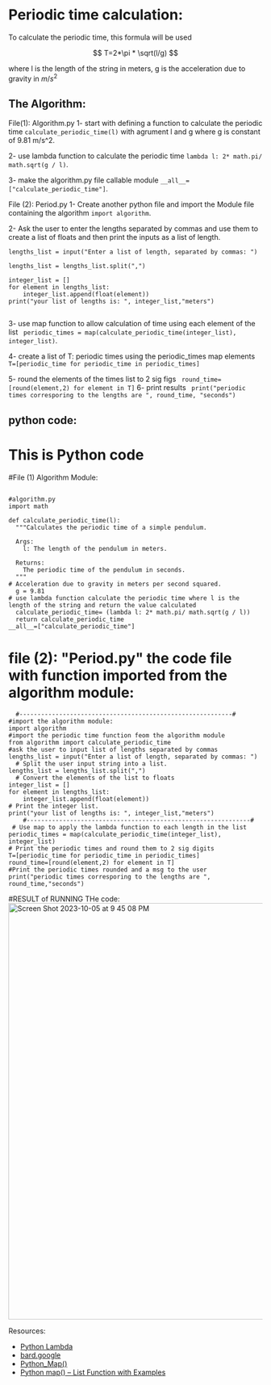 # Periodic time calculation:
To calculate the periodic time, this formula will be used

$$
T=2*\pi * \sqrt(l/g)
$$

where l is the length of the string in meters, g is the acceleration due to gravity in $m/s^2$
## The Algorithm:
File(1): Algorithm.py
1- start with defining a function to calculate the periodic time ``` calculate_periodic_time(l) ```  with agrument l and g where g is constant of 9.81 m/s^2.

2- use lambda function to calculate the periodic time ``` lambda l: 2* math.pi/ math.sqrt(g / l) ```. 

3-   make the algorithm.py file callable module  ``` __all__=["calculate_periodic_time"] ```.

File (2): Period.py
 1- Create another python file and import the Module file containing the algorithm ``` import algorithm ```.
 
2- Ask the user to enter the lengths separated by commas and use them to create a list of floats and then print the inputs as a list of length.

```
lengths_list = input("Enter a list of length, separated by commas: ")
  
lengths_list = lengths_list.split(",")
 
integer_list = []
for element in lengths_list:
    integer_list.append(float(element))
print("your list of lengths is: ", integer_list,"meters")
   
```

3- use map function to allow calculation of time using each element of the list 
```  periodic_times = map(calculate_periodic_time(integer_list), integer_list) ```.

4- create a list of T: periodic times using the periodic_times map elements ```  T=[periodic_time for periodic_time in periodic_times] ```

5- round the elements of the times list to 2 sig figs ``` round_time=[round(element,2) for element in T]``` 
6- print results ``` print("periodic times corresporing to the lengths are ", round_time, "seconds")```



## python code:

# This is Python code
#File (1) Algorithm Module:

```

#algorithm.py
import math

def calculate_periodic_time(l):
  """Calculates the periodic time of a simple pendulum.

  Args:
    l: The length of the pendulum in meters.

  Returns:
    The periodic time of the pendulum in seconds.
  """
# Acceleration due to gravity in meters per second squared.
  g = 9.81
# use lambda function calculate the periodic time where l is the length of the string and return the value calculated
  calculate_periodic_time= (lambda l: 2* math.pi/ math.sqrt(g / l))
  return calculate_periodic_time
__all__=["calculate_periodic_time"]
```
# file (2): "Period.py" the code file with function imported from the algorithm module:
```
  #-----------------------------------------------------------#
#import the algorithm module:
import algorithm
#import the periodic time function feom the algorithm module
from algorithm import calculate_periodic_time
#ask the user to input list of lengths separated by commas
lengths_list = input("Enter a list of length, separated by commas: ")
  # Split the user input string into a list.
lengths_list = lengths_list.split(",")
  # Convert the elements of the list to floats
integer_list = []
for element in lengths_list:
    integer_list.append(float(element))
# Print the integer list.
print("your list of lengths is: ", integer_list,"meters")
    #--------------------------------------------------------------#
 # Use map to apply the lambda function to each length in the list
periodic_times = map(calculate_periodic_time(integer_list), integer_list)
# Print the periodic times and round them to 2 sig digits
T=[periodic_time for periodic_time in periodic_times]
round_time=[round(element,2) for element in T]
#Print the periodic times rounded and a msg to the user
print("periodic times corresporing to the lengths are ", round_time,"seconds")

```

#RESULT of RUNNING THe code:
<img width="825" alt="Screen Shot 2023-10-05 at 9 45 08 PM" src="https://github.com/ubsuny/23-Homework3G1/assets/38404107/806870ca-34bd-4fa7-9681-dff2699df368">


Resources: 
- [Python Lambda](https://www.w3schools.com/python/python_lambda.asp)
- [bard.google](https://bard.google.com/faq#coding)
- [Python_Map()](https://www.geeksforgeeks.org/python-map-function/)
- [Python map() – List Function with Examples](https://www.freecodecamp.org/news/python-map-explained-with-examples/)
